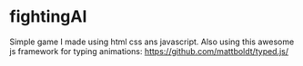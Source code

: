 # fightingAI
Simple game I made using html css ans javascript.
Also using this awesome js framework for typing animations: https://github.com/mattboldt/typed.js/



